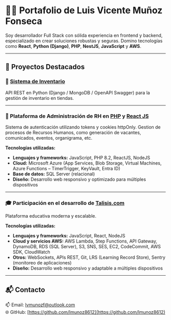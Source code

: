 # 👨‍💻 Portafolio de Luis Vicente Muñoz Fonseca

Soy desarrollador Full Stack con sólida experiencia en frontend y backend, especializado en crear soluciones robustas y seguras. Domino tecnologías como **React**, **Python (Django)**, **PHP**, **NestJS**, **JavaScript** y **AWS**.

---

## 🧩 Proyectos Destacados

### 🚀 [Sistema de Inventario](https://github.com/lmunoz8612/py-inventory-management-api)
API REST en Python (Django / MongoDB / OpenAPI Swagger) para la gestión de inventario en tiendas.

---

### 🔐 Plataforma de Administración de RH en [PHP](https://github.com/tu-usuario/login-react-php) y [React JS](https://github.com/lmunoz8612/rh-api)
Sistema de autenticación utilizando tokens y cookies httpOnly. Gestion de procesos de Recursos Humanos, como generación de vacantes, comunicados, eventos, organigrama, etc.

**Tecnologías utilizadas:**
- **Lenguajes y frameworks:** JavaScript, PHP 8.2, ReactJS, NodeJS  
- **Cloud:** Microsoft Azure (App Services, Blob Storage, Virtual Machines, Azure Functions – TimerTrigger, KeyVault, Entra ID)  
- **Base de datos:** SQL Server (relacional)  
- **Diseño:** Desarrollo web responsivo y optimizado para múltiples dispositivos

---

### 🎓 Participación en el desarrollo de [Talisis.com](https://www.talisis.com)
Plataforma educativa moderna y escalable.

**Tecnologías utilizadas:**
- **Lenguajes y frameworks:** JavaScript, React, NodeJS  
- **Cloud y servicios AWS:** AWS Lambda, Step Functions, API Gateway, DynamoDB, RDS (SQL Server), S3, SNS, SES, EC2, CodeCommit, AWS SDK, CloudWatch  
- **Otros:** WebSockets, APIs REST, Git, LRS (Learning Record Store), Sentry (monitoreo de aplicaciones)  
- **Diseño:** Desarrollo web responsivo y adaptable a múltiples dispositivos

---

## 📬 Contacto

📫 Email: [lvmunozf@outlook.com](mailto:lvmunozf@outlook.com)  
🌐 GitHub: [https://github.com/lmunoz8612](https://github.com/lmunoz8612)
